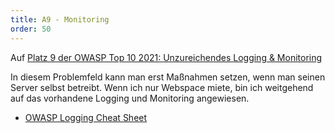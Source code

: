 ```yaml
---
title: A9 - Monitoring
order: 50
---
```


Auf [Platz 9 der OWASP Top 10 2021: Unzureichendes Logging & Monitoring](https://owasp.org/Top10/A09_2021-Security_Logging_and_Monitoring_Failures/)

In diesem Problemfeld kann man erst Maßnahmen setzen, wenn man seinen Server selbst betreibt.
Wenn ich nur Webspace miete, bin ich weitgehend auf das vorhandene Logging und Monitoring angewiesen.

- [OWASP Logging Cheat Sheet](https://cheatsheetseries.owasp.org/cheatsheets/Logging_Cheat_Sheet.html)

